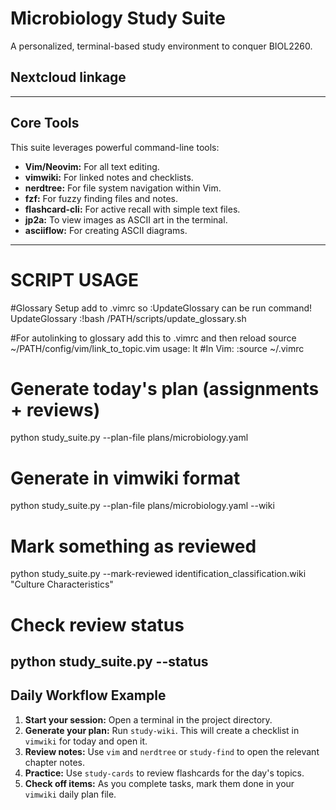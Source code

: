 # Microbiology Study Suite

A personalized, terminal-based study environment to conquer BIOL2260.


## Nextcloud linkage
---

## Core Tools

This suite leverages powerful command-line tools:

- **Vim/Neovim:** For all text editing.
- **vimwiki:** For linked notes and checklists.
- **nerdtree:** For file system navigation within Vim.
- **fzf:** For fuzzy finding files and notes.
- **flashcard-cli:** For active recall with simple text files.
- **jp2a:** To view images as ASCII art in the terminal.
- **asciiflow:** For creating ASCII diagrams.

---

# SCRIPT USAGE

#Glossary Setup add to .vimrc so :UpdateGlossary can be run
command! UpdateGlossary :!bash /PATH/scripts/update_glossary.sh

#For autolinking to glossary add this to .vimrc and then reload
source ~/PATH/config/vim/link_to_topic.vim
usage: <leader>lt
#In Vim:    :source ~/.vimrc

# Generate today's plan (assignments + reviews)
python study_suite.py --plan-file plans/microbiology.yaml

# Generate in vimwiki format
python study_suite.py --plan-file plans/microbiology.yaml --wiki

# Mark something as reviewed
python study_suite.py --mark-reviewed identification_classification.wiki "Culture Characteristics"

# Check review status
python study_suite.py --status
---

## Daily Workflow Example

1.  **Start your session:** Open a terminal in the project directory.
2.  **Generate your plan:** Run `study-wiki`. This will create a checklist in `vimwiki` for today and open it.
3.  **Review notes:** Use `vim` and `nerdtree` or `study-find` to open the relevant chapter notes.
4.  **Practice:** Use `study-cards` to review flashcards for the day's topics.
5.  **Check off items:** As you complete tasks, mark them done in your `vimwiki` daily plan file.
